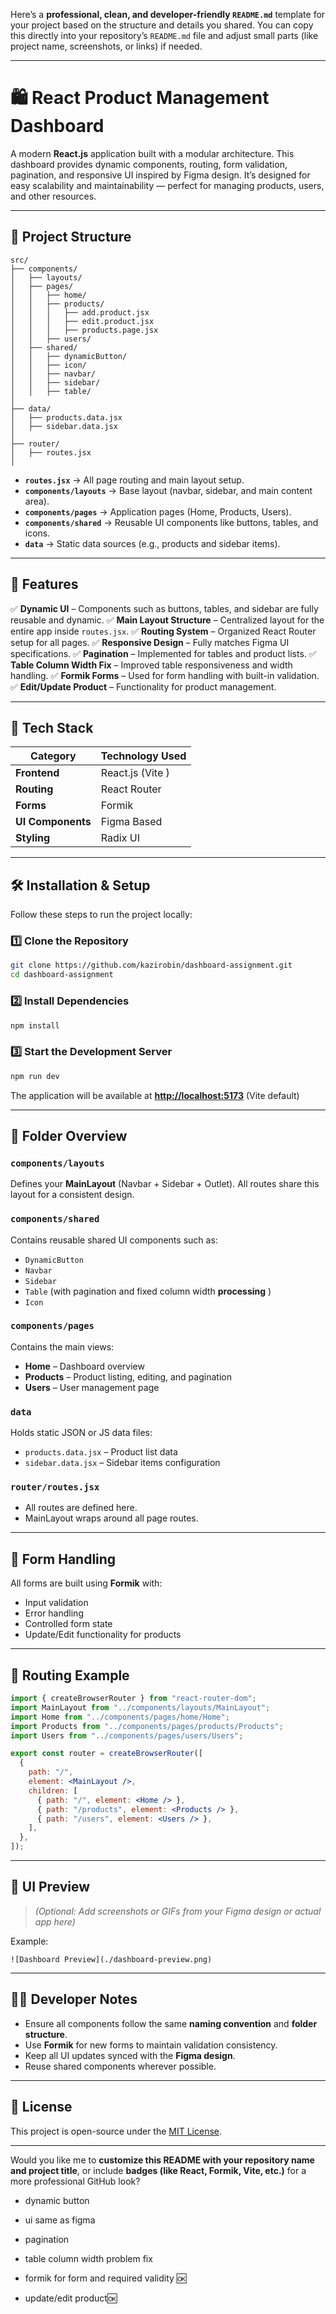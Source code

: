 Here’s a **professional, clean, and developer-friendly `README.md`** template for your project based on the structure and details you shared.
You can copy this directly into your repository’s `README.md` file and adjust small parts (like project name, screenshots, or links) if needed.

---

# 🛍️ React Product Management Dashboard

A modern **React.js** application built with a modular architecture.
This dashboard provides dynamic components, routing, form validation, pagination, and responsive UI inspired by Figma design.
It’s designed for easy scalability and maintainability — perfect for managing products, users, and other resources.

---

## 📁 Project Structure

```
src/
├── components/
│   ├── layouts/
│   ├── pages/
│   │   ├── home/
│   │   ├── products/
│   │   │   ├── add.product.jsx  
│   │   │   ├── edit.product.jsx  
│   │   │   ├── products.page.jsx  
│   │   ├── users/
│   ├── shared/
│   │   ├── dynamicButton/
│   │   ├── icon/
│   │   ├── navbar/
│   │   ├── sidebar/
│   │   ├── table/
│
├── data/
│   ├── products.data.jsx
│   ├── sidebar.data.jsx
│
├── router/
│   ├── routes.jsx
│
```

* **`routes.jsx`** → All page routing and main layout setup.
* **`components/layouts`** → Base layout (navbar, sidebar, and main content area).
* **`components/pages`** → Application pages (Home, Products, Users).
* **`components/shared`** → Reusable UI components like buttons, tables, and icons.
* **`data`** → Static data sources (e.g., products and sidebar items).

---

## 🚀 Features

✅ **Dynamic UI** – Components such as buttons, tables, and sidebar are fully reusable and dynamic.
✅ **Main Layout Structure** – Centralized layout for the entire app inside `routes.jsx`.
✅ **Routing System** – Organized React Router setup for all pages.
✅ **Responsive Design** – Fully matches Figma UI specifications.
✅ **Pagination** – Implemented for tables and product lists.
✅ **Table Column Width Fix** – Improved table responsiveness and width handling.
✅ **Formik Forms** – Used for form handling with built-in validation.
✅ **Edit/Update Product** – Functionality for product management.

---

## 🧩 Tech Stack

| Category             | Technology Used                              |
| -------------------- | -------------------------------------------- |
| **Frontend**         | React.js (Vite )                             |
| **Routing**          | React Router                                 |
| **Forms**            | Formik                                       |
| **UI Components**    | Figma Based                                  |
| **Styling**          | Radix UI                                     |

---

## 🛠️ Installation & Setup

Follow these steps to run the project locally:

### 1️⃣ Clone the Repository

```bash
git clone https://github.com/kazirobin/dashboard-assignment.git
cd dashboard-assignment
```

### 2️⃣ Install Dependencies

```bash
npm install
```

### 3️⃣ Start the Development Server

```bash
npm run dev
```

The application will be available at **[http://localhost:5173](http://localhost:5173)** (Vite default) 

---

## 🧱 Folder Overview

### `components/layouts`

Defines your **MainLayout** (Navbar + Sidebar + Outlet).
All routes share this layout for a consistent design.

### `components/shared`

Contains reusable shared UI components such as:

* `DynamicButton`
* `Navbar`
* `Sidebar`
* `Table` (with pagination and fixed column width **processing** )
* `Icon`

### `components/pages`

Contains the main views:

* **Home** – Dashboard overview
* **Products** – Product listing, editing, and pagination
* **Users** – User management page

### `data`

Holds static JSON or JS data files:

* `products.data.jsx` – Product list data
* `sidebar.data.jsx` – Sidebar items configuration

### `router/routes.jsx`

* All routes are defined here.
* MainLayout wraps around all page routes.

---

## 🧮 Form Handling

All forms are built using **Formik** with:

* Input validation
* Error handling
* Controlled form state
* Update/Edit functionality for products

---

## 🧭 Routing Example

```jsx
import { createBrowserRouter } from "react-router-dom";
import MainLayout from "../components/layouts/MainLayout";
import Home from "../components/pages/home/Home";
import Products from "../components/pages/products/Products";
import Users from "../components/pages/users/Users";

export const router = createBrowserRouter([
  {
    path: "/",
    element: <MainLayout />,
    children: [
      { path: "/", element: <Home /> },
      { path: "/products", element: <Products /> },
      { path: "/users", element: <Users /> },
    ],
  },
]);
```

---

## 📸 UI Preview

> *(Optional: Add screenshots or GIFs from your Figma design or actual app here)*

Example:

```
![Dashboard Preview](./dashboard-preview.png)
```

---

## 🧑‍💻 Developer Notes

* Ensure all components follow the same **naming convention** and **folder structure**.
* Use **Formik** for new forms to maintain validation consistency.
* Keep all UI updates synced with the **Figma design**.
* Reuse shared components wherever possible.

---

## 📜 License

This project is open-source under the [MIT License](LICENSE).

---

Would you like me to **customize this README with your repository name and project title**, or include **badges (like React, Formik, Vite, etc.)** for a more professional GitHub look?

- dynamic button
- ui same as figma
- pagination 
- table column width problem fix 


- formik for form and required validity 🆗
- update/edit product🆗